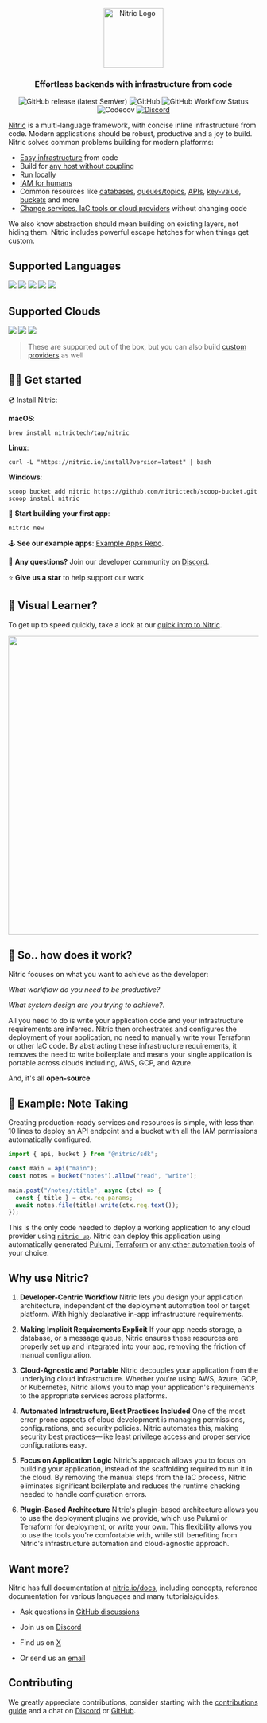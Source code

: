 <p align="center">
  <a href="https://nitric.io">
    <img src="docs/assets/nitric-logo.svg" width="120" alt="Nitric Logo"/>
  </a>
</p>

<h3 align="center">Effortless backends with infrastructure from code</h3>

<p align="center">
  <img alt="GitHub release (latest SemVer)" src="https://img.shields.io/github/v/release/nitrictech/nitric?style=for-the-badge">
  <img alt="GitHub" src="https://img.shields.io/github/license/nitrictech/nitric?style=for-the-badge">
  <img alt="GitHub Workflow Status" src="https://img.shields.io/github/actions/workflow/status/nitrictech/nitric/test.yaml?branch=develop&style=for-the-badge">
  <img alt="Codecov" src="https://img.shields.io/codecov/c/github/nitrictech/nitric?style=for-the-badge">
  <a href="https://nitric.io/chat"><img alt="Discord" src="https://img.shields.io/discord/955259353043173427?label=discord&style=for-the-badge"></a>
</p>

[Nitric](https://nitric.io) is a multi-language framework, with concise inline infrastructure from code. Modern applications should be robust, productive and a joy to build. Nitric solves common problems building for modern platforms:

- [Easy infrastructure](https://nitric.io/docs/get-started/foundations/why-nitric) from code
- Build for [any host without coupling](https://nitric.io/docs/providers)
- [Run locally](https://nitric.io/docs/get-started/foundations/projects/local-development#local-dashboard)
- [IAM for humans](https://nitric.io/docs/get-started/foundations/infrastructure/security)
- Common resources like [databases](https://nitric.io/docs/sql), [queues/topics](https://nitric.io/docs/messaging), [APIs](https://nitric.io/docs/apis), [key-value](https://nitric.io/docs/keyvalue), [buckets](https://nitric.io/docs/storage) and more
- [Change services, IaC tools or cloud providers](https://nitric.io/docs/providers) without changing code

We also know abstraction should mean building on existing layers, not hiding them. Nitric includes powerful escape hatches for when things get custom.

## Supported Languages

<p>
  <a href="https://github.com/nitrictech/node-sdk"><img src="https://skillicons.dev/icons?i=js"/></a>
  <a href="https://github.com/nitrictech/node-sdk"><img src="https://skillicons.dev/icons?i=ts"/></a>
  <a href="https://github.com/nitrictech/python-sdk"><img src="https://skillicons.dev/icons?i=py"/></a>
  <a href="https://github.com/nitrictech/go-sdk"><img src="https://skillicons.dev/icons?i=go"/></a>
  <a href="https://github.com/nitrictech/dart-sdk"><img src="https://skillicons.dev/icons?i=dart"/></a>
</p>

## Supported Clouds

<p>
  <a href="./cloud/aws"><img src="https://skillicons.dev/icons?i=aws"/></a>
  <a href="./cloud/gcp"><img src="https://skillicons.dev/icons?i=gcp"/></a>
  <a href="./cloud/azure"><img src="https://skillicons.dev/icons?i=azure"/></a>
</p>

> These are supported out of the box, but you can also build [custom providers](https://nitric.io/docs/reference/providers/custom/building-custom-provider) as well

## 🧑‍💻 Get started

💿 Install Nitric:

**macOS**:

```
brew install nitrictech/tap/nitric
```

**Linux**:

```
curl -L "https://nitric.io/install?version=latest" | bash
```

**Windows**:

```
scoop bucket add nitric https://github.com/nitrictech/scoop-bucket.git
scoop install nitric
```

🚀 **Start building your first app**:

```
nitric new
```

🕹 **See our example apps**: [Example Apps Repo](https://github.com/nitrictech/examples).

👋 **Any questions?** Join our developer community on [Discord](https://nitric.io/chat).

⭐ **Give us a star** to help support our work

## 🍿 Visual Learner?

To get up to speed quickly, take a look at our [quick intro to Nitric](https://www.youtube.com/watch?v=Hljs7Ei9SIs).

<a href="https://www.youtube.com/watch?v=Hljs7Ei9SIs">
  <img width="600px" src="https://img.youtube.com/vi/Hljs7Ei9SIs/maxresdefault.jpg"/>
</a>

## 🤷 So.. how does it work?

Nitric focuses on what you want to achieve as the developer:

_What workflow do you need to be productive?_

_What system design are you trying to achieve?_.

All you need to do is write your application code and your infrastructure requirements are inferred. Nitric then orchestrates and configures the deployment of your application, no need to manually write your Terraform or other IaC code. By abstracting these infrastructure requirements, it removes the need to write boilerplate and means your single application is portable across clouds including, AWS, GCP, and Azure.

And, it's all **open-source**

## 📝 Example: Note Taking

Creating production-ready services and resources is simple, with less than 10 lines to deploy an API endpoint and a bucket with all the IAM permissions automatically configured.

```javascript
import { api, bucket } from "@nitric/sdk";

const main = api("main");
const notes = bucket("notes").allow("read", "write");

main.post("/notes/:title", async (ctx) => {
  const { title } = ctx.req.params;
  await notes.file(title).write(ctx.req.text());
});
```

This is the only code needed to deploy a working application to any cloud provider using [`nitric up`](https://nitric.io/docs/getting-started/deployment). Nitric can deploy this application using automatically generated [Pulumi](https://nitric.io/docs/reference/providers/pulumi), [Terraform](https://nitric.io/docs/reference/providers/terraform) or [any other automation tools](https://nitric.io/docs/reference/providers/custom/building-custom-provider) of your choice.

## Why use Nitric?

1. **Developer-Centric Workflow** Nitric lets you design your application architecture, independent of the deployment automation tool or target platform. With highly declarative in-app infrastructure requirements.

2. **Making Implicit Requirements Explicit** If your app needs storage, a database, or a message queue, Nitric ensures these resources are properly set up and integrated into your app, removing the friction of manual configuration.

3. **Cloud-Agnostic and Portable** Nitric decouples your application from the underlying cloud infrastructure. Whether you're using AWS, Azure, GCP, or Kubernetes, Nitric allows you to map your application's requirements to the appropriate services across platforms.

4. **Automated Infrastructure, Best Practices Included** One of the most error-prone aspects of cloud development is managing permissions, configurations, and security policies. Nitric automates this, making security best practices—like least privilege access and proper service configurations easy.

5. **Focus on Application Logic** Nitric's approach allows you to focus on building your application, instead of the scaffolding required to run it in the cloud. By removing the manual steps from the IaC process, Nitric eliminates significant boilerplate and reduces the runtime checking needed to handle configuration errors.

6. **Plugin-Based Architecture** Nitric's plugin-based architecture allows you to use the deployment plugins we provide, which use Pulumi or Terraform for deployment, or write your own. This flexibility allows you to use the tools you're comfortable with, while still benefiting from Nitric's infrastructure automation and cloud-agnostic approach.

## Want more?

Nitric has full documentation at [nitric.io/docs](https://nitric.io/docs), including concepts, reference documentation for various languages and many tutorials/guides.

- Ask questions in [GitHub discussions](https://github.com/nitrictech/nitric/discussions)

- Join us on [Discord](https://nitric.io/chat)

- Find us on [X](https://x.com/nitric_io)

- Or send us an [email](mailto:maintainers@nitric.io)

## Contributing

We greatly appreciate contributions, consider starting with the [contributions guide](./CONTRIBUTING.md) and a chat on [Discord](https://nitric.io/chat) or [GitHub](https://github.com/nitrictech/nitric/discussions).
